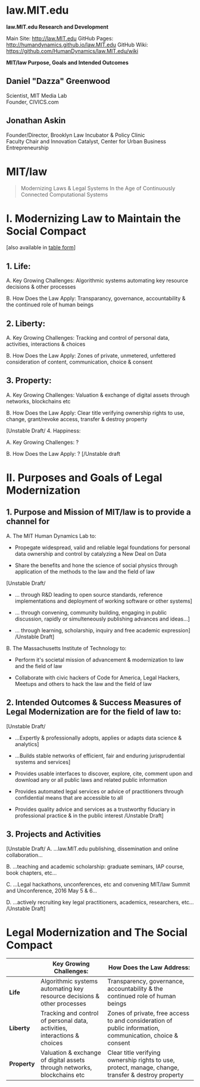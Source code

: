 # law.MIT.edu

**law.MIT.edu Research and Development**

Main Site: http://law.MIT.edu
GitHub Pages: http://humandynamics.github.io/law.MIT.edu
GitHub Wiki: https://github.com/HumanDynamics/law.MIT.edu/wiki


**MIT/law Purpose, Goals and Intended Outcomes**

## Daniel "Dazza" Greenwood
Scientist, MIT Media Lab  
Founder, CIVICS.com

## Jonathan Askin  
Founder/Director, Brooklyn Law Incubator & Policy Clinic  
Faculty Chair and Innovation Catalyst, Center for Urban Business Entrepreneurship  


# MIT/law 
> Modernizing Laws & Legal Systems
> In the Age of Continuously Connected Computational Systems


# I. Modernizing Law to Maintain the Social Compact
[also available in [table form](https://github.com/HumanDynamics/law.MIT.edu/blob/master/Purpose/OrganizingQuestion.md)]

## 1. Life:

A. Key Growing Challenges: Algorithmic systems automating key resource decisions & other processes

B. How Does the Law Apply: Transparancy, governance, accountability & the continued role of human beings


## 2. Liberty:

A. Key Growing Challenges: Tracking and control of personal data, activities, interactions & choices

B. How Does the Law Apply: Zones of private, unmetered, unfettered consideration of content, communication, choice & consent


## 3. Property: 

A. Key Growing Challenges: Valuation & exchange of  digital assets through networks,  blockchains etc

B. How Does the Law Apply: Clear title verifying ownership rights to use, change, grant/revoke access, transfer & destroy property


[Unstable Draft/
4. Happiness: 

A. Key Growing Challenges: ?

B. How Does the Law Apply: ?
[/Unstable draft



# II. Purposes and Goals of Legal Modernization 


## 1. Purpose and Mission of MIT/law is to provide a channel for 

A. The MIT Human Dynamics Lab to:

* Propegate widespread, valid and reliable legal foundations for personal data ownership and control by catalyzing a New Deal on Data

* Share the benefits and hone the science of social physics through application of the methods to the law and the field of law 


[Unstable Draft/
 * ... through R&D leading to open source standards, reference implementations and deployment of working software or other systems]

 * ... through convening, community building, engaging in public discussion, rapidly or simulteneously publishing advances and ideas...]

 * ... through learning, scholarship, inquiry and free academic expression]
/Unstable Draft]


B. The Massachusetts Institute of Technology to: 

* Perform it's societal mission of advancement & modernization to law and the field of law

* Collaborate with civic hackers of Code for America, Legal Hackers, Meetups and others to hack the law and the field of law



## 2. Intended Outcomes & Success Measures of Legal Modernization are for the field of law to:


[Unstable Draft/
*  ...Expertly & professionally adopts, applies or adapts data science & analytics]

*  ...Builds stable networks of efficient, fair and enduring jurisprudential systems and services]

* Provides usable interfaces to discover, explore, cite, comment upon and download any or all public laws and related public information

* Provides automated legal services or advice of practitioners through confidential means that are accessible to all

* Provides quality advice and services as a trustworthy fiduciary in professional practice & in the public interest
/Unstable Draft]


## 3. Projects and Activities


[Unstable Draft/
A. ...law.MIT.edu publishing, dissemination and online collaboration...

B. ...teaching and academic scholarship: graduate seminars, IAP course, book chapters, etc...

C. ...Legal hackathons, unconferences, etc and convening MIT/law Summit and Unconference, 2016 May 5 & 6...

D. ...actively recruiting key legal practitioners, academics, researchers, etc...
/Unstable Draft] 



# Legal Modernization and The Social Compact

|   | **Key Growing Challenges**:                                                   | **How Does the Law Address**:                                                                                 |
|-----------------|---------------------------------------------------------------------------|-----------------------------------------------------------------------------------------------------------|
| **Life**           | Algorithmic systems automating key resource decisions & other processes   | Transparency, governance, accountability & the continued role of human beings                             |
| **Liberty**         | Tracking and control of personal data, activities, interactions & choices | Zones of private, free access to and consideration of public information, communication, choice & consent |
| **Property**        | Valuation & exchange of digital assets through networks, blockchains etc  | Clear title verifying ownership rights to use, protect, manage, change, transfer & destroy property   |



